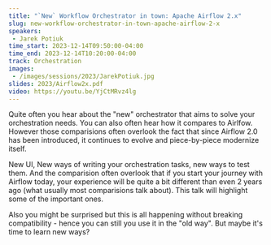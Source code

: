 ```yaml
---
title: "`New` Workflow Orchestrator in town: Apache Airflow 2.x"
slug: new-workflow-orchestrator-in-town-apache-airflow-2-x
speakers:
 - Jarek Potiuk
time_start: 2023-12-14T09:50:00-04:00
time_end: 2023-12-14T10:20:00-04:00
track: Orchestration
images:
 - /images/sessions/2023/JarekPotiuk.jpg
slides: 2023/Airflow2x.pdf
video: https://youtu.be/YjCtMRvz4lg
---
```


Quite often you hear about the "new" orchestrator that aims to solve your orchestration needs. You can also often hear how it compares to Airlfow. However those comparisions often overlook the fact that since Airflow 2.0 has been introduced, it continues to evolve and piece-by-piece modernize itself.
 
New UI, New ways of writing your orchestration tasks, new ways to test them. And the comparision often overlook that if you start your journey with Airflow today, your experience will be quite a bit different than even 2 years ago (what usually most comparisions talk about). This talk will highlight some of the important ones.
 
Also you might be surprised but this is all happening without breaking compatibility - hence you can still you use it in the "old way". But maybe it's time to learn new ways?